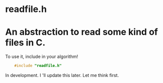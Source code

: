 # readfile.h

<h1>An abstraction to read some kind of files in C.</h1>


To use it, include in your algorithm!

```c
    #include "readfile.h"
```

In development. I 'll update this later. Let me think first.
